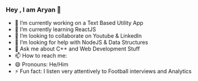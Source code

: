 ### Hey , I am Aryan 👋




- 🔭 I’m currently working on a Text Based Utility App
- 🌱 I’m currently learning ReactJS
- 👯 I’m looking to collaborate on Youtube & LinkedIn
- 🤔 I’m looking for help with NodeJS & Data Structures
- 💬 Ask me about C++ and Web Development Stuff
- 📫 How to reach me: 
- 😄 Pronouns: He/Him
- ⚡ Fun fact: I listen very attentively to Football interviews and Analytics
